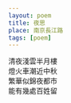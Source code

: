 ```yaml
---
layout: poem
title: 夜思
place: 南京長江路
tags: [poem]
---
```


清夜淺雲半月樓    
燈火車潮近中秋    
繁華似錦夜都市    
能有幾處百姓留    